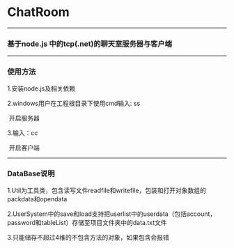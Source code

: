 # ChatRoom
-----------------
### 基于node.js 中的tcp(.net)的聊天室服务器与客户端
----------------
### 使用方法
1.安装node.js及相关依赖

2.windows用户在工程根目录下使用cmd输入: ss 

  开启服务器
  
3.输入：cc
  
  开启客户端

---------------------
### DataBase说明
1.Util为工具类，包含读写文件readfile和writefile，包装和打开对象数组的packdata和opendata

2.UserSystem中的save和load支持把userlist中的userdata（包括account，password和tableList）存储至项目文件夹中的data.txt文件

3.只能储存不超过4维的不包含方法的对象，如果包含会报错


